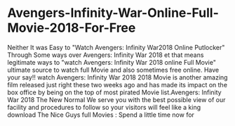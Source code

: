 # Avengers-Infinity-War-Online-Full-Movie-2018-For-Free
Neither It was Easy to "Watch Avengers: Infinity War2018 Online Putlocker" Through Some ways over Avengers: Infinity War 2018 et that means legitimate ways to "watch Avengers: Infinity War 2018 online Full Movie" ultimate source to watch full Movie and also sometimes free online. Have your say!! watch Avengers: Infinity War 2018 2018 Movie is another amazing film released just right these two weeks ago and has made its impact on the box office by being on the top of most pirated Movie list.Avengers: Infinity War 2018 The New Normal We serve you with the best possible view of our facility and procedures to follow so your visitors will feel like a king download The Nice Guys full Movies : Spend a little time now for 
